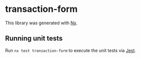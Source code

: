 # transaction-form

This library was generated with [Nx](https://nx.dev).

## Running unit tests

Run `nx test transaction-form` to execute the unit tests via [Jest](https://jestjs.io).
